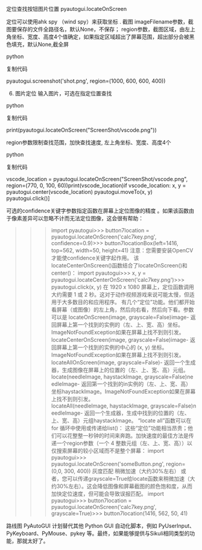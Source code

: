 定位查找按钮图片位置  pyautogui.locateOnScreen



定位可以使用ahk spy  （wind spy）来获取坐标
. 截图
imageFilename参数，截图要保存的文件全路径名，默认None，不保存； region参数，截图区域，由左上角坐标、宽度、高度4个值确定，如果指定区域超出了屏幕范围，超出部分会被黑色填充，默认None,截全屏 

python


复制代码

pyautogui.screenshot('shot.png', region=(1000, 600, 600, 400))

6. 图片定位
输入图片，可选在指定位置查找 

python


复制代码

print(pyautogui.locateOnScreen("ScreenShot/vscode.png"))

region参数限制查找范围，加快查找速度, 左上角坐标、宽度、高度4个 

python


复制代码

vscode_location = pyautogui.locateOnScreen("ScreenShot/vscode.png", region=(770, 0, 100, 60))print(vscode_location)if vscode_location:    x, y = pyautogui.center(vscode_location)    pyautogui.moveTo(x, y)    pyautogui.click()]


可选的confidence关键字参数指定函数在屏幕上定位图像的精度
。如果该函数由于像素差异可以忽略不计而无法定位图像，这会很有帮助：
>>> import pyautogui>>> button7location = pyautogui.locateOnScreen('calc7key.png', confidence=0.9)>>> button7locationBox(left=1416, top=562, width=50, height=41)
注意：您需要安装OpenCV才能使confidence关键字起作用。
该locateCenterOnScreen()函数结合了locateOnScreen()和center()：
>>> import pyautogui>>> x, y = pyautogui.locateCenterOnScreen('calc7key.png')>>> pyautogui.click(x, y)
在 1920 x 1080 屏幕上，定位函数调用大约需要 1 或 2 秒。这对于动作视频游戏来说可能太慢，但适用于大多数目的和应用程序。
有几个“定位”功能。他们都开始看屏幕（或图像）的左上角，然后向右看，然后向下看。参数可以是
locateOnScreen(image, grayscale=False)image- 返回屏幕上第一个找到的实例的（左、上、宽、高）坐标。ImageNotFoundException如果在屏幕上找不到则引发。
locateCenterOnScreen(image, grayscale=False)image- 返回屏幕上第一个找到的实例的中心的 (x, y) 坐标。ImageNotFoundException如果在屏幕上找不到则引发。
locateAllOnScreen(image, grayscale=False)- 返回一个生成器，生成图像在屏幕上的位置的（左、上、宽、高）元组。
locate(needleImage, haystackImage, grayscale=False)needleImage- 返回第一个找到的in实例的（左、上、宽、高）坐标haystackImage。ImageNotFoundException如果在屏幕上找不到则引发。
locateAll(needleImage, haystackImage, grayscale=False)needleImage- 返回一个生成器，生成中找到的位置的（左、上、宽、高）元组haystackImage。
“locate all”函数可以在 for 循环中使用或传递给list()：
这些“定位”功能相当昂贵；他们可以花整整一秒钟的时间来奔跑。加快速度的最佳方法是传递一个region参数（一个 4 整数元组（左、上、宽、高））以仅搜索屏幕的较小区域而不是整个屏幕：
>>> import pyautogui>>> pyautogui.locateOnScreen('someButton.png', region=(0,0, 300, 400))
灰度匹配 稍微加速（大约30%左右）
或者，您可以传递grayscale=True给locate函数来稍微加速（大约30%左右）。这会降低图像和屏幕截图的颜色饱和度，从而加快定位速度，但可能会导致误报匹配。
>>> import pyautogui>>> button7location = pyautogui.locateOnScreen('calc7key.png', grayscale=True)>>> button7location(1416, 562, 50, 41)



路线图
PyAutoGUI 计划替代其他 Python GUI 自动化脚本，例如 PyUserInput、PyKeyboard、PyMouse、pykey 等。最终，如果能够提供与Sikuli相同类型的功能，那就太好了。

